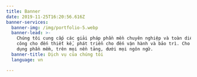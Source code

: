 ```yaml
---
title: Banner
date: 2019-11-25T16:20:56.616Z
banner-services:
  banner-img: /img/portfolio-5.webp
  banner-lead: >-
    Chúng tôi cung cấp các giải pháp phần mền chuyên nghiệp và toàn diện. Từ gia
    công cho đến thiết kế, phát triển cho đến vận hành và bảo trì. Cho mọi ứng
    dụng phần mềm, trên mọi nền tảng, dưới mọi ngôn ngữ.
  banner-title: Dịch vụ của chúng tôi
  language: vn

---
```


